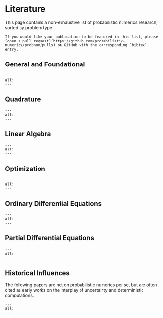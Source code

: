 # Literature

This page contains a non-exhaustive list of probabilistic numerics research, sorted by problem type.

```{note}
If you would like your publication to be featured in this list, please [open a pull request](https://github.com/probabilistic-numerics/probnum/pulls) on GitHub with the corresponding `bibtex` entry.
```

## General and Foundational

<!-- {% bibliography --file general %} -->
```{bibliography} bibliography/general.bib
---
all:
---
```

## Quadrature

```{bibliography} bibliography/Quadrature.bib
---
all:
---
```

## Linear Algebra

```{bibliography} bibliography/LinearAlgebra.bib
---
all:
---
```

## Optimization

```{bibliography} bibliography/Optimization.bib
---
all:
---
```

## Ordinary Differential Equations

```{bibliography} bibliography/ODEs.bib
---
all:
---
```

## Partial Differential Equations

```{bibliography} bibliography/PDEs.bib
---
all:
---
```


## Historical Influences

The following papers are not on probabilistic numerics per se, but are often cited as early works on the interplay of uncertainty and deterministic computations.

```{bibliography} bibliography/historical.bib
---
all:
---
```

